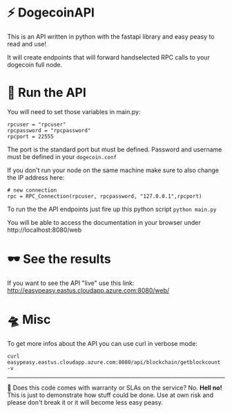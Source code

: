 # :zap: DogecoinAPI

This is an API written in python with the fastapi library and easy peasy to read and use!

It will create endpoints that will forward handselected RPC calls to your dogecoin full node.

# :athletic_shoe: Run the API

You will need to set those variables in main.py:
````
rpcuser = "rpcuser"
rpcpassword = "rpcpassword"
rpcport = 22555
````

The port is the standard port but must be defined. Password and username must be defined in your ``dogecoin.conf``

If you don't run your node on the same machine make sure to also change the IP address here:
````
# new connection
rpc = RPC_Connection(rpcuser, rpcpassword, "127.0.0.1",rpcport)
````

To run the the API endpoints just fire up this python script
``python main.py``

You will be able to access the documentation in your browser under http://localhost:8080/web

# :dark_sunglasses: See the results

If you want to see the API "live" use this link: http://easypeasy.eastus.cloudapp.azure.com:8080/web/

# :flying_saucer: Misc

To get more infos about the API you can use curl in verbose mode:

``curl easypeasy.eastus.cloudapp.azure.com:8080/api/blockchain/getblockcount -v``

---

:clown_face: Does this code comes with warranty or SLAs on the service? No. __Hell no!__ This is just to demonstrate how stuff could be done. Use at own risk and please don't break it or it will become less easy peasy.
